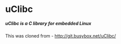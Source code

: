uClibc
====
##### uClibc is a C library for embedded Linux

This was cloned from - http://git.busybox.net/uClibc/